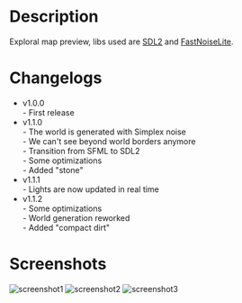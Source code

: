 # Description
Exploral map preview, libs used are [SDL2](https://github.com/libsdl-org/SDL) and [FastNoiseLite](https://github.com/Auburn/FastNoiseLite).
# Changelogs
- v1.0.0<br>
\- First release
- v1.1.0<br>
\- The world is generated with Simplex noise<br>
\- We can't see beyond world borders anymore<br>
\- Transition from SFML to SDL2<br>
\- Some optimizations<br>
\- Added "stone"
- v1.1.1<br>
\- Lights are now updated in real time
- v1.1.2<br>
\- Some optimizations<br>
\- World generation reworked<br>
\- Added "compact dirt"
# Screenshots
![screenshot1](https://user-images.githubusercontent.com/94078957/197043820-246281be-082a-4d6c-a810-435459904510.png)
![screenshot2](https://user-images.githubusercontent.com/94078957/197043832-3b5e5c18-7dec-47e0-9cb7-a07c4510756f.png)
![screenshot3](https://user-images.githubusercontent.com/94078957/197043892-5058e9d4-f972-458f-9133-437eba6de64e.png)
